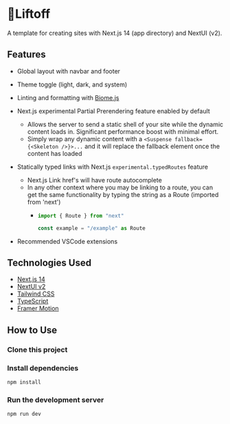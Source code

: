 # 🚀Liftoff

A template for creating sites with Next.js 14 (app directory) and NextUI (v2).

## Features

- Global layout with navbar and footer
- Theme toggle (light, dark, and system)
- Linting and formatting with [Biome.js](https://biomejs.dev/)
- Next.js experimental Partial Prerendering feature enabled by default

  - Allows the server to send a static shell of your site while the dynamic content loads in. Significant performance boost with minimal effort.
  - Simply wrap any dynamic content with a `<Suspense fallback={<Skeleton />}>...` and it will replace the fallback element once the content has loaded
- Statically typed links with Next.js `experimental.typedRoutes` feature

  - Next.js Link href's will have route autocomplete
  - In any other context where you may be linking to a route, you can get the same functionality by typing the string as a Route (imported from 'next')
    - ```typescript
      import { Route } from "next"

      const example = "/example" as Route
      ```
- Recommended VSCode extensions

## Technologies Used

- [Next.js 14](https://nextjs.org/docs/getting-started)
- [NextUI v2](https://nextui.org/)
- [Tailwind CSS](https://tailwindcss.com/)
- [TypeScript](https://www.typescriptlang.org/)
- [Framer Motion](https://www.framer.com/motion/)

## How to Use

### Clone this project

### Install dependencies

```bash
npm install
```

### Run the development server

```bash
npm run dev
```
